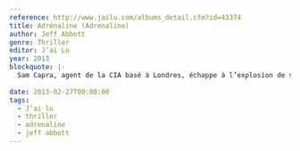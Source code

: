 ```yaml
---
reference: http://www.jailu.com/albums_detail.cfm?id=43374
title: Adrénaline (Adrenaline)
author: Jeff Abbott
genre: Thriller
editor: J’ai Lu
year: 2013
blockquote: |-
  Sam Capra, agent de la CIA basé à Londres, échappe à l’explosion de son bureau grâce à un appel de sa femme Lucy. Mais cette dernière, enceinte, disparaît et Sam est tenu responsable de l’attentat par la CIA.
  
date: 2013-02-27T00:00:00
tags:
  - J’ai lu
  - thriller
  - adrenaline
  - jeff abbott
---
```

